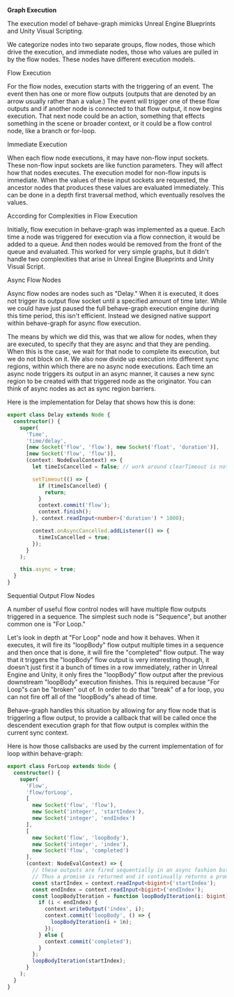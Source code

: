 **Graph Execution**

The execution model of behave-graph mimicks Unreal Engine Blueprints and Unity Visual Scripting.

We categorize nodes into two separate groups, flow nodes, those which drive the execution, and immediate nodes, those who values are pulled in by the flow nodes.  These nodes have different execution models.

Flow Execution

For the flow nodes, execution starts with the triggering of an event.  The event then has one or more flow outputs (outputs that are denoted by an arrow usually rather than a value.)  The event will trigger one of these flow outputs and if another node is connected to that flow output, it now begins execution.  That next node could be an action, something that effects something in the scene or broader context, or it could be a flow control node, like a branch or for-loop.

Immediate Execution

When each flow node executions, it may have non-flow input sockets.  These non-flow input sockets are like function parameters.  They will affect how that nodes executes.  The execution model for non-flow inputs is immediate.  When the values of these input sockets are requested, the ancestor nodes that produces these values are evaluated immediately.  This can be done in a depth first traversal method, which eventually resolves the values.

According for Complexities in Flow Execution

Initially, flow execution in behave-graph was implemented as a queue.  Each time a node was triggered for execution via a flow connection, it would be added to a queue.  And then nodes would be removed from the front of the queue and evaluated.  This worked for very simple graphs, but it didn't handle two complexities that arise in Unreal Engine Blueprints and Unity Visual Script.

Async Flow Nodes

Async flow nodes are nodes such as "Delay."  When it is executed, it does not trigger its output flow socket until a specified amount of time later.  While we could have just paused the full behave-graph execution engine during this time period, this isn't efficient.  Instead we designed native support within behave-graph for async flow execution.

The means by which we did this, was that we allow for nodes, when they are executed, to specify that they are async and that they are pending.  When this is the case, we wait for that node to complete its execution, but we do not block on it.  We also now divide up execution into different sync regions, within which there are no async node executions.  Each time an async node triggers its output in an async manner, it causes a new sync region to be created with that triggered node as the originator.  You can think of async nodes as act as sync region barriers.

Here is the implementation for Delay that shows how this is done:

```typescript
export class Delay extends Node {
  constructor() {
    super(
      'Time',
      'time/delay',
      [new Socket('flow', 'flow'), new Socket('float', 'duration')],
      [new Socket('flow', 'flow')],
      (context: NodeEvalContext) => {
        let timeIsCancelled = false; // work around clearTimeout is not available on node.

        setTimeout(() => {
          if (timeIsCancelled) {
            return;
          }
          context.commit('flow');
          context.finish();
        }, context.readInput<number>('duration') * 1000);

        context.onAsyncCancelled.addListener(() => {
          timeIsCancelled = true;
        });
      }
    );

    this.async = true;
  }
}
```

Sequential Output Flow Nodes

A number of useful flow control nodes will have multiple flow outputs triggered in a sequence.  The simplest such node is "Sequence", but another common one is "For Loop."

Let's look in depth at "For Loop" node and how it behaves.  When it executes, it will fire its "loopBody" flow output multiple times in a sequence and then once that is done, it will fire the "completed" flow output.  The way that it triggers the "loopBody" flow output is very interesting though, it doesn't just first it a bunch of times in a row immediately, rather in Unreal Engine and Unity, it only fires the "loopBody" flow output after the previous downstream "loopBody" execution finishes.  This is required because "For Loop"s can be "broken" out of.  In order to do that "break" of a for loop, you can not fire off all of the "loopBody"s ahead of time.

Behave-graph handles this situation by allowing for any flow node that is triggering a flow output, to provide a callback that will be called once the descendent execution graph for that flow output is complex within the current sync context.

Here is how those callsbacks are used by the current implementation of for loop within behave-graph:

```typescript
export class ForLoop extends Node {
  constructor() {
    super(
      'Flow',
      'flow/forLoop',
      [
        new Socket('flow', 'flow'),
        new Socket('integer', 'startIndex'),
        new Socket('integer', 'endIndex')
      ],
      [
        new Socket('flow', 'loopBody'),
        new Socket('integer', 'index'),
        new Socket('flow', 'completed')
      ],
      (context: NodeEvalContext) => {
        // these outputs are fired sequentially in an async fashion but without delays.
        // Thus a promise is returned and it continually returns a promise until each of the sequences has been executed.
        const startIndex = context.readInput<bigint>('startIndex');
        const endIndex = context.readInput<bigint>('endIndex');
        const loopBodyIteration = function loopBodyIteration(i: bigint) {
          if (i < endIndex) {
            context.writeOutput('index', i);
            context.commit('loopBody', () => {
              loopBodyIteration(i + 1n);
            });
          } else {
            context.commit('completed');
          }
        };
        loopBodyIteration(startIndex);
      }
    );
  }
}
```
